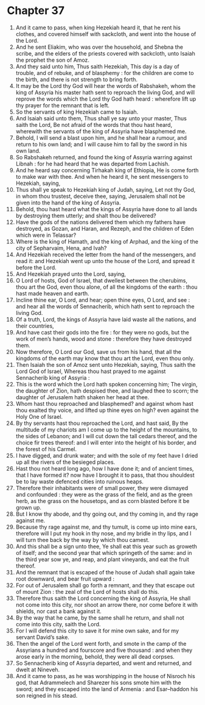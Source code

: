 # Chapter 37

1. And it came to pass, when king Hezekiah heard it, that he rent his clothes, and covered himself with sackcloth, and went into the house of the Lord.
2. And he sent Eliakim, who was over the household, and Shebna the scribe, and the elders of the priests covered with sackcloth, unto Isaiah the prophet the son of Amoz.
3. And they said unto him, Thus saith Hezekiah, This day is a day of trouble, and of rebuke, and of blasphemy : for the children are come to the birth, and there is not strength to bring forth.
4. It may be the Lord thy God will hear the words of Rabshakeh, whom the king of Assyria his master hath sent to reproach the living God, and will reprove the words which the Lord thy God hath heard : wherefore lift up thy prayer for the remnant that is left.
5. So the servants of king Hezekiah came to Isaiah.
6. And Isaiah said unto them, Thus shall ye say unto your master, Thus saith the Lord, Be not afraid of the words that thou hast heard, wherewith the servants of the king of Assyria have blasphemed me.
7. Behold, I will send a blast upon him, and he shall hear a rumour, and return to his own land; and I will cause him to fall by the sword in his own land.
8. So Rabshakeh returned, and found the king of Assyria warring against Libnah : for he had heard that he was departed from Lachish.
9. And he heard say concerning Tirhakah king of Ethiopia, He is come forth to make war with thee. And when he heard it, he sent messengers to Hezekiah, saying,
10. Thus shall ye speak to Hezekiah king of Judah, saying, Let not thy God, in whom thou trustest, deceive thee, saying, Jerusalem shall not be given into the hand of the king of Assyria.
11. Behold, thou hast heard what the kings of Assyria have done to all lands by destroying them utterly; and shalt thou be delivered?
12. Have the gods of the nations delivered them which my fathers have destroyed, as Gozan, and Haran, and Rezeph, and the children of Eden which were in Telassar?
13. Where is the king of Hamath, and the king of Arphad, and the king of the city of Sepharvaim, Hena, and Ivah?
14. And Hezekiah received the letter from the hand of the messengers, and read it: and Hezekiah went up unto the house of the Lord, and spread it before the Lord.
15. And Hezekiah prayed unto the Lord, saying,
16. O Lord of hosts, God of Israel, that dwellest between the cherubims, thou art the God, even thou alone, of all the kingdoms of the earth : thou hast made heaven and earth.
17. Incline thine ear, O Lord, and hear; open thine eyes, O Lord, and see : and hear all the words of Sennacherib, which hath sent to reproach the living God.
18. Of a truth, Lord, the kings of Assyria have laid waste all the nations, and their countries,
19. And have cast their gods into the fire : for they were no gods, but the work of men’s hands, wood and stone : therefore they have destroyed them.
20. Now therefore, O Lord our God, save us from his hand, that all the kingdoms of the earth may know that thou art the Lord, even thou only.
21. Then Isaiah the son of Amoz sent unto Hezekiah, saying, Thus saith the Lord God of Israel, Whereas thou hast prayed to me against Sennacherib king of Assyria :
22. This is the word which the Lord hath spoken concerning him; The virgin, the daughter of Zion, hath despised thee, and laughed thee to scorn; the daughter of Jerusalem hath shaken her head at thee.
23. Whom hast thou reproached and blasphemed? and against whom hast thou exalted thy voice, and lifted up thine eyes on high? even against the Holy One of Israel.
24. By thy servants hast thou reproached the Lord, and hast said, By the multitude of my chariots am I come up to the height of the mountains, to the sides of Lebanon; and I will cut down the tall cedars thereof, and the choice fir trees thereof: and I will enter into the height of his border, and the forest of his Carmel.
25. I have digged, and drunk water; and with the sole of my feet have I dried up all the rivers of the besieged places.
26. Hast thou not heard long ago, how I have done it; and of ancient times, that I have formed it? now have I brought it to pass, that thou shouldest be to lay waste defenced cities into ruinous heaps.
27. Therefore their inhabitants were of small power, they were dismayed and confounded : they were as the grass of the field, and as the green herb, as the grass on the housetops, and as corn blasted before it be grown up.
28. But I know thy abode, and thy going out, and thy coming in, and thy rage against me.
29. Because thy rage against me, and thy tumult, is come up into mine ears, therefore will I put my hook in thy nose, and my bridle in thy lips, and I will turn thee back by the way by which thou camest.
30. And this shall be a sign unto thee, Ye shall eat this year such as groweth of itself; and the second year that which springeth of the same: and in the third year sow ye, and reap, and plant vineyards, and eat the fruit thereof.
31. And the remnant that is escaped of the house of Judah shall again take root downward, and bear fruit upward :
32. For out of Jerusalem shall go forth a remnant, and they that escape out of mount Zion : the zeal of the Lord of hosts shall do this.
33. Therefore thus saith the Lord concerning the king of Assyria, He shall not come into this city, nor shoot an arrow there, nor come before it with shields, nor cast a bank against it.
34. By the way that he came, by the same shall he return, and shall not come into this city, saith the Lord.
35. For I will defend this city to save it for mine own sake, and for my servant David’s sake.
36. Then the angel of the Lord went forth, and smote in the camp of the Assyrians a hundred and fourscore and five thousand : and when they arose early in the morning, behold, they were all dead corpses.
37. So Sennacherib king of Assyria departed, and went and returned, and dwelt at Nineveh.
38. And it came to pass, as he was worshipping in the house of Nisroch his god, that Adrammelech and Sharezer his sons smote him with the sword; and they escaped into the land of Armenia : and Esar–haddon his son reigned in his stead.

